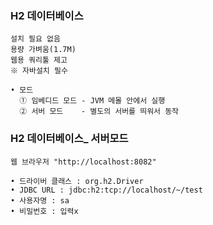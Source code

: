 ### H2 데이터베이스
    설치 필요 없음
    용량 가벼움(1.7M)
    웹용 쿼리툴 제고
    ※ 자바설치 필수
    
    • 모드
      ① 임베디드 모드 - JVM 메몰 안에서 실행 
      ② 서버 모드    - 별도의 서버를 띄워서 동작


### H2 데이터베이스_ 서버모드
    웹 브라우저 "http://localhost:8082"
    
    • 드라이버 클래스 : org.h2.Driver
    • JDBC URL : jdbc:h2:tcp://localhost/~/test
    • 사용자명 : sa
    • 비밀번호 : 입력x
